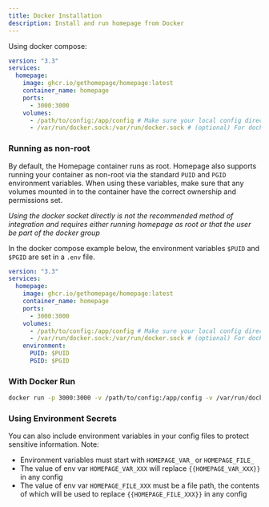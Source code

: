 ```yaml
---
title: Docker Installation
description: Install and run homepage from Docker
---
```


Using docker compose:

```yaml
version: "3.3"
services:
  homepage:
    image: ghcr.io/gethomepage/homepage:latest
    container_name: homepage
    ports:
      - 3000:3000
    volumes:
      - /path/to/config:/app/config # Make sure your local config directory exists
      - /var/run/docker.sock:/var/run/docker.sock # (optional) For docker integrations
```

### Running as non-root

By default, the Homepage container runs as root. Homepage also supports running your container as non-root via the standard `PUID` and `PGID` environment variables. When using these variables, make sure that any volumes mounted in to the container have the correct ownership and permissions set.

_Using the docker socket directly is not the recommended method of integration and requires either running homepage as root or that the user be part of the docker group_

In the docker compose example below, the environment variables `$PUID` and `$PGID` are set in a `.env` file.

```yaml
version: "3.3"
services:
  homepage:
    image: ghcr.io/gethomepage/homepage:latest
    container_name: homepage
    ports:
      - 3000:3000
    volumes:
      - /path/to/config:/app/config # Make sure your local config directory exists
      - /var/run/docker.sock:/var/run/docker.sock # (optional) For docker integrations, see alternative methods
    environment:
      PUID: $PUID
      PGID: $PGID
```

### With Docker Run

```bash
docker run -p 3000:3000 -v /path/to/config:/app/config -v /var/run/docker.sock:/var/run/docker.sock ghcr.io/gethomepage/homepage:latest
```

### Using Environment Secrets

You can also include environment variables in your config files to protect sensitive information. Note:

- Environment variables must start with `HOMEPAGE_VAR_` or `HOMEPAGE_FILE_`
- The value of env var `HOMEPAGE_VAR_XXX` will replace `{{HOMEPAGE_VAR_XXX}}` in any config
- The value of env var `HOMEPAGE_FILE_XXX` must be a file path, the contents of which will be used to replace `{{HOMEPAGE_FILE_XXX}}` in any config
